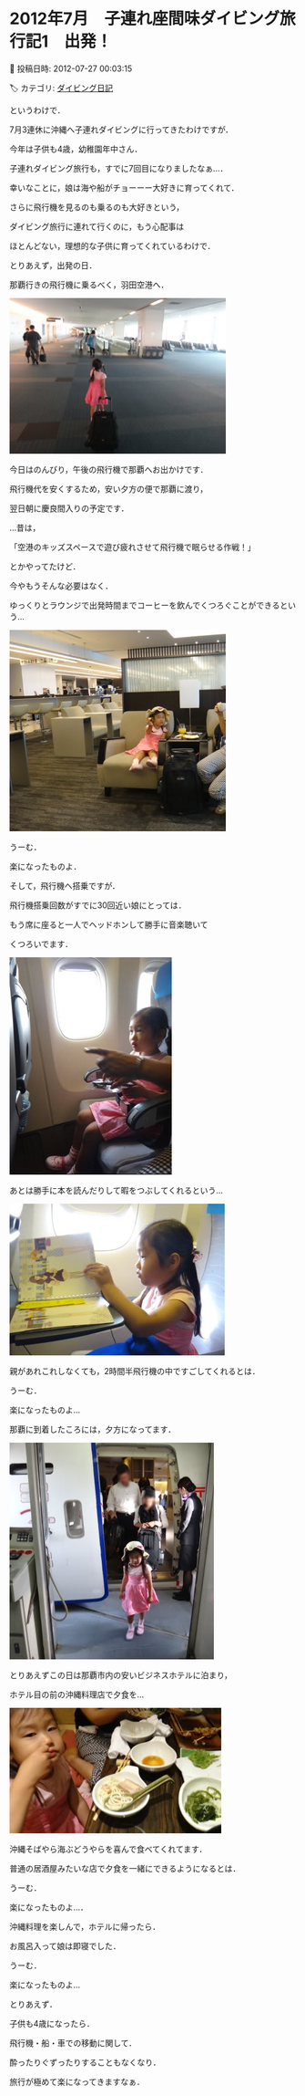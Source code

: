 # 2012年7月　子連れ座間味ダイビング旅行記1　出発！

📅 投稿日時: 2012-07-27 00:03:15

🏷️ カテゴリ: [ダイビング日記](ce3a7a8d424d112fce83ee85c81a0e344.md)

というわけで．


7月3連休に沖縄へ子連れダイビングに行ってきたわけですが．





今年は子供も4歳，幼稚園年中さん．


子連れダイビング旅行も，すでに7回目になりましたなぁ…．





幸いなことに，娘は海や船がチョーーー大好きに育ってくれて．


さらに飛行機を見るのも乗るのも大好きという，


ダイビング旅行に連れて行くのに，もう心配事は


ほとんどない，理想的な子供に育ってくれているわけで．





とりあえず，出発の日．


那覇行きの飛行機に乗るべく，羽田空港へ．




![04e1772d793bc487413b3f369b257636.jpg](images/04e1772d793bc487413b3f369b257636.jpg)




今日はのんびり，午後の飛行機で那覇へお出かけです．


飛行機代を安くするため，安い夕方の便で那覇に渡り，


翌日朝に慶良間入りの予定です．





…昔は，


「空港のキッズスペースで遊び疲れさせて飛行機で眠らせる作戦！」


とかやってたけど．


今やもうそんな必要はなく．


ゆっくりとラウンジで出発時間までコーヒーを飲んでくつろぐことができるという…




![17b44ecb51c3638b2b60527505dc1df8.jpg](images/17b44ecb51c3638b2b60527505dc1df8.jpg)




うーむ．


楽になったものよ．





そして，飛行機へ搭乗ですが．


飛行機搭乗回数がすでに30回近い娘にとっては．


もう席に座ると一人でヘッドホンして勝手に音楽聴いて


くつろいでます．




![b474cd988cd959c404ade7d04185f16b.jpg](images/b474cd988cd959c404ade7d04185f16b.jpg)




あとは勝手に本を読んだりして暇をつぶしてくれるという…




![ff10806d25da942dced58af31bfc157a.jpg](images/ff10806d25da942dced58af31bfc157a.jpg)




親があれこれしなくても，2時間半飛行機の中ですごしてくれるとは．





うーむ．


楽になったものよ…





那覇に到着したころには，夕方になってます．




![5dd25a1d6abfe6b1093658dc72cfcf2a.jpg](images/5dd25a1d6abfe6b1093658dc72cfcf2a.jpg)







とりあえずこの日は那覇市内の安いビジネスホテルに泊まり，


ホテル目の前の沖縄料理店で夕食を…




![ace9c345a6d998a05e3ebd3e29f04e3b.jpg](images/ace9c345a6d998a05e3ebd3e29f04e3b.jpg)




沖縄そばやら海ぶどうやらを喜んで食べてくれてます．


普通の居酒屋みたいな店で夕食を一緒にできるようになるとは．





うーむ．


楽になったものよ…．





沖縄料理を楽しんで，ホテルに帰ったら．


お風呂入って娘は即寝でした．





うーむ．


楽になったものよ…





とりあえず．


子供も4歳になったら．


飛行機・船・車での移動に関して．


酔ったりぐずったりすることもなくなり．


旅行が極めて楽になってきますなぁ．
